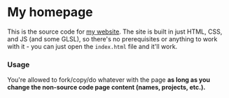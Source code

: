 # My homepage
This is the source code for [my website](https://ely.sium.dev).
The site is built in just HTML, CSS, and JS (and some GLSL), so there's no prerequisites or anything to work with it - you can just open the `index.html` file and it'll work.

### Usage
You're allowed to fork/copy/do whatever with the page **as long as you change the non-source code page content (names, projects, etc.).**